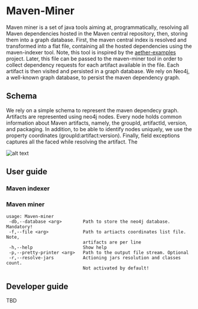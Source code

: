 # Maven-Miner

Maven miner is a set of java tools aiming at, programmatically, resolving all Maven dependencies hosted in the Maven central repository, then, storing them into a graph database. First, the maven central index is resolved and transformed into a flat file, containing all the hosted dependencies using the maven-indexer tool. Note, this tool is inspired by the [aether-examples](https://github.com/eclipse/aether-demo) project. Later, this file can be passed to the maven-miner tool in order to collect dependency requests for each artifact available in the file. Each artifact is then visited and persisted in a graph database. We rely on Neo4j, a well-known graph database, to persist the maven dependency graph.

## Schema
We rely on a simple schema to represent the maven dependecy graph. Artifacts are represented using neo4j nodes. Every node holds common information about Maven artifacts, namely, the groupId, artifactId, version, and packaging. In addition, to be able to identify nodes uniquely, we use the property coordinates (groupId:artifact:version). Finally, field exceptions captures all the faced while resolving the artifact. The 

![alt text](https://github.com/diverse-project/maven-miner/blob/master/schema.png)

## User guide

### Maven indexer
### Maven miner 
```
usage: Maven-miner
 -db,--database <arg>        Path to store the neo4j database. Mandatory!
 -f,--file <arg>             Path to artiacts coordinates list file. Note,
                             artifacts are per line
 -h,--help                   Show help
 -p,--pretty-printer <arg>   Path to the output file stream. Optional
 -r,--resolve-jars           Actioning jars resolution and classes count.
                             Not activated by default!
``` 
## Developer guide
TBD
